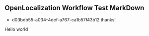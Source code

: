 ## OpenLocalization Workflow Test MarkDown
* d03bdb55-a034-4def-a767-ca1b57f43b12 
thanks!

Hello world